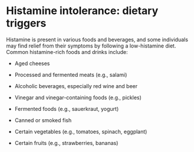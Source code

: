 # Histamine intolerance: dietary triggers

Histamine is present in various foods and beverages, and some individuals may find relief from their symptoms by following a low-histamine diet. Common histamine-rich foods and drinks include:

* Aged cheeses

* Processed and fermented meats (e.g., salami)

* Alcoholic beverages, especially red wine and beer

* Vinegar and vinegar-containing foods (e.g., pickles)

* Fermented foods (e.g., sauerkraut, yogurt)

* Canned or smoked fish

* Certain vegetables (e.g., tomatoes, spinach, eggplant)

* Certain fruits (e.g., strawberries, bananas)
